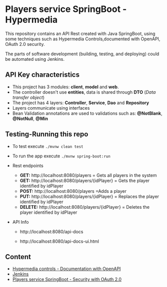 # Players service SpringBoot - Hypermedia

This repository contains an API Rest created with Java SpringBoot, using some techniques such as Hypermedia Controls,documented with OpenAPI,
OAuth 2.0 security.
 
The parts of software development (building, testing, and deploying) could be automated using Jenkins.


## API Key characteristics

- This project has 3 modules: **client**, **model** and **web**.
- The controller doesn't use **entities**, data is shared through **DTO** (_Data transfer object_)
- The project has 4 layers: **Controller**, **Service**, **Dao** and **Repository**
- Layers communicate using interfaces
- Bean Validation annotations are used to validations such as: **@NotBlank**, **@NotNull**, **@Min** 


## Testing-Running this repo

* To test execute `./mvnw clean test`

* To run the app execute `./mvnw spring-boot:run`

* Rest endpoints 

    * **GET:** http://localhost:8080/players =  Gets all players in the system
    * **GET:** http://localhost:8080/players/{idPlayer} = Gets the player identified by idPlayer
    * **POST:** http://localhost:8080/players =Adds a player
    * **PUT:** http://localhost:8080/players/{idPlayer} = Replaces the player identified by idPlayer
    * **DELETE:** http://localhost:8080/players/{idPlayer} = Deletes the player identified by idPlayer
    
* API Info   
    
    * http://localhost:8080/api-docs
    
    * http://localhost:8080/api-docs-ui.html


## Content

- [Hypermedia controls - Documentation with OpenAPI](/docs/EN/HYPERMEDIA.md)
- [Jenkins](/docs/EN/JENKIS.md)
- [Players service SpringBoot - Security with OAuth 2.0](/docs/EN/SECURITY.md)